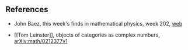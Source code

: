## References

* John Baez, this week's finds in mathematical physics, week 202, [web](http://math.ucr.edu/home/baez/week202.html)


* [[Tom Leinster]], objects of categories as complex numbers, [	arXiv:math/0212377v1](http://arxiv.org/abs/math/0212377)
